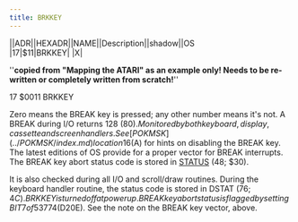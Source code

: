 ```yaml
---
title: BRKKEY
---
```

||ADR||HEXADR||NAME||Description||shadow||OS  
|17|$11|BRKKEY| |X|  
  
  
''__copied from "Mapping the ATARI" as an example only! Needs to be re-written or completely written from scratch!__''  
  
17	$0011	BRKKEY  
  
Zero means the BREAK key is pressed; any other number means it's not. A BREAK during I/O returns 128 ($80). Monitored by both keyboard, display, cassette and screen handlers. See [POKMSK](../POKMSK/index.md) location 16 ($A) for hints on disabling the BREAK key. The latest editions of OS provide for a proper vector for BREAK interrupts. The BREAK key abort status code is stored in [STATUS](../STATUS/index.md) (48; $30).  
  
It is also checked during all I/O and scroll/draw routines. During the keyboard handler routine, the status code is stored in DSTAT (76; $4C). BRKKEY is turned off at powerup. BREAK key abort status is flagged by setting BIT 7 of 53774 ($D20E). See the note on the BREAK key vector, above.  
